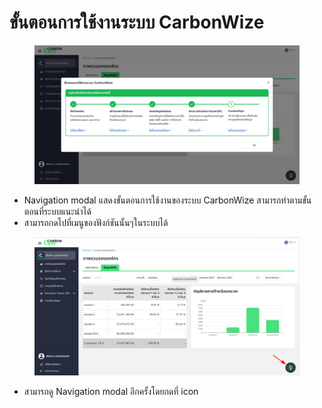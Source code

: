 # ขั้นตอนการใช้งานระบบ CarbonWize

<figure><img src="../.gitbook/assets/image (1).png" alt=""><figcaption></figcaption></figure>

* Navigation modal แสดงขั้นตอนการใช้งานของระบบ CarbonWize สามารถทำตามขั้นตอนที่ระบบแนะนำได้
* สามารถกดไปที่เมนูของฟังก์ชันนั้นๆในระบบได้

<figure><img src="../.gitbook/assets/image.png" alt=""><figcaption></figcaption></figure>

* สามารถดู Navigation modal อีกครั้งโดยกดที่ icon
